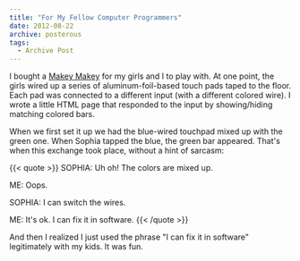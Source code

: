 ```yaml
---
title: "For My Fellow Computer Programmers"
date: 2012-08-22
archive: posterous
tags: 
  - Archive Post
---
```


I bought a [Makey Makey](http://www.makeymakey.com) for my girls and I to play with. At one point, the girls wired up a series of aluminum-foil-based touch pads taped to the floor. Each pad was connected to a different input (with a different colored wire). I wrote a little HTML page that responded to the input by showing/hiding matching colored bars. 

When we first set it up we had the blue-wired touchpad mixed up with the green one. When Sophia tapped the blue, the green bar appeared. That's when this exchange took place, without a hint of sarcasm:

{{< quote >}}
SOPHIA: Uh oh! The colors are mixed up. 

ME: Oops. 

SOPHIA: I can switch the wires. 

ME: It's ok. I can fix it in software.
{{< /quote >}}

And then I realized I just used the phrase "I can fix it in software" legitimately with my kids. It was fun.


